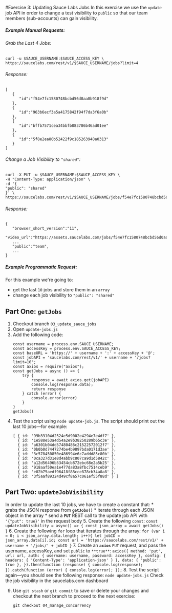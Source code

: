 #Exercise 3: Updating Sauce Labs Jobs
In this exercise we use the `update` job API in order to change a test visibility to `public` so that our team members (sub-accounts) can gain visibility.
##### Example Manual Requests:

###### Grab the Last 4 Jobs:
```
curl -u $SAUCE_USERNAME:$SAUCE_ACCESS_KEY \
https://saucelabs.com/rest/v1/$SAUCE_USERNAME/jobs?limit=4
```
###### Response:
```
[  
   {  
      "id":"f54e7fc1580748bcbd56d0aa8b918f9d"
   },
   {  
      "id":"963b6ecf3a5a4175842f94f7da3f6a0b"
   },
   {  
      "id":"bffb7571cea34bbfb883786b46ad01ee"
   },
   {  
      "id":"5f8e2ea80b52422f9c185263948a0313"
   }
]
```
###### Change a Job Visibility to `"shared"`:
```
curl -X PUT -u $SAUCE_USERNAME:$SAUCE_ACCESS_KEY \
-H "Content-Type: application/json" \
-d '{
"public": "shared"
}' \ 
https://saucelabs.com/rest/v1/$SAUCE_USERNAME/jobs/f54e7fc1580748bcbd56d0aa8b918f9d
```
###### Response:
```
{  
   "browser_short_version":"11",
   "video_url":"https://assets.saucelabs.com/jobs/f54e7fc1580748bcbd56d0aa8b918f9d/video.mp4",
   ...
   "public":"team",
   ...
}
```
##### Example Programmatic Request:
For this example we're going to:
* get the last `10` jobs and store them in an `array`
* change each job visibility to `"public": "shared"`

## Part One: **`getJobs`**
1. Checkout branch `03_update_sauce_jobs`
2. Open `update-jobs.js`
3. Add the following code:
    ```
    const username = process.env.SAUCE_USERNAME;
    const accessKey = process.env.SAUCE_ACCESS_KEY;
    const baseURL = 'https://' + username + ':' + accessKey + '@';
    const jobAPI = 'saucelabs.com/rest/v1/' + username + '/jobs?limit=10';
    const axios = require("axios");
    const getJobs = async () => {
        try {
            response = await axios.get(jobAPI)
            console.log(response.data);
            return response
        } catch (error) {
            console.error(error)
        }
    }
    getJobs()
    ```
4. Test the script using `node update-job.js`. The script should print out the last 10 jobs—for example:
    ```
    [ { id: '99b33104d2524e5d9002e4294e7e4df7' },
      { id: '1e588e53a4d54a2e9b38250289b65c3e' },
      { id: 'a6301b04dd57480486c21522572012f7' },
      { id: '0b0b0d7447274be4b9897bda0171d3ae' },
      { id: '3c578450850e486994e6c7addd85c80b' },
      { id: '0ca327d31e8d4abb9c807ca9d1d5842c' },
      { id: 'a12d56496b53454cb872ebc68e2a5b25' },
      { id: '918aaf50ea1e477da83a8fbc7514ceb9' },
      { id: 'e02b75aedf96418f88cce878cb34a0a8' },
      { id: '3f5aaf89324d49cf8a57c061ef55f88d' } ]
    ```
## Part Two: **`updateJobVisibility`**
In order to update the last 10 jobs, we have to create a constant that:
    * grabs the JSON response from **`getJobs()`**
    * iterate through each JSON object in the array
    * send a **`PUT`** REST call to the update job API with `'{"put": true}'` in the request body
5. Create the following `const`:
    ```
    const updateJobVisibility = async() => {
        const json_array = await getJobs()
    }
    ```
6. Create the following `for` loop that iterates through the array:
    ```
    for (var i = 0; i < json_array.data.length; i++){
        let jobID = json_array.data[i].id;
        const url = 'https://saucelabs.com/rest/v1/' + username + '/jobs/' + jobID
    }
    ```
7. Create an **`axios`** `PUT` request, and pass the username, accessKey, and set `public` to `**true**`:
    ```
    axios({
        method: 'put',
        url: url,
        auth: {
            username: username,
            password: accessKey
        },
        config: {
            headers: {
                'Content-Type': 'application-json'
            }
        },
        data: {
            'public': true
        },
        }).then(function (response) {
                console.log(response);
        }).catch(function (error) {
                console.log(error);
        });
    ```
8. Test the script again—you should see the following response:
    ```
    node update-jobs.js
    ```
    Check the job visibility in the saucelabs.com dashboard
    
9. Use `git stash` or `git commit` to save or delete your changes and checkout the next branch to proceed to the next exercise:
    ```
    git checkout 04_manage_concurrency
    ```